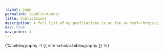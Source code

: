 ```yaml
---
layout: page
permalink: /publications/
title: Publications
description: A full list of my publications is at the <a href="https://scholar.google.com/citations?user=86XiOcsAAAAJ">Google Scholar</a> page}. # publications by categories in reversed chronological order. generated by jekyll-scholar.
nav: true
nav_order: 1
---
```

<!-- _pages/publications.md -->
<div class="publications">

{% bibliography -f {{ site.scholar.bibliography }} %}

</div>
